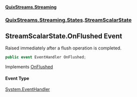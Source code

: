 #### [QuixStreams.Streaming](index.md 'index')
### [QuixStreams.Streaming.States](QuixStreams.Streaming.States.md 'QuixStreams.Streaming.States').[StreamScalarState](StreamScalarState.md 'QuixStreams.Streaming.States.StreamScalarState')

## StreamScalarState.OnFlushed Event

Raised immediately after a flush operation is completed.

```csharp
public event EventHandler OnFlushed;
```

Implements [OnFlushed](IStreamState.OnFlushed.md 'QuixStreams.Streaming.States.IStreamState.OnFlushed')

#### Event Type
[System.EventHandler](https://docs.microsoft.com/en-us/dotnet/api/System.EventHandler 'System.EventHandler')